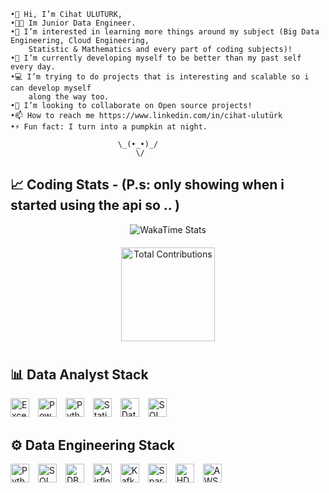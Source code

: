     •👋 Hi, I’m Cihat ULUTURK,
    •🧑‍💼 Im Junior Data Engineer.
    •👀 I’m interested in learning more things around my subject (Big Data Engineering, Cloud Engineering, 
        Statistic & Mathematics and every part of coding subjects)!
    •🌱 I’m currently developing myself to be better than my past self every day.
    •💻 I’m trying to do projects that is interesting and scalable so i can develop myself 
        along the way too.
    •💞️ I’m looking to collaborate on Open source projects!
    •📫 How to reach me https://www.linkedin.com/in/cihat-ulutürk
    •⚡ Fun fact: I turn into a pumpkin at night.
                                        
                            \_(•_•)_/
                                \/

## 📈 Coding Stats - (P.s: only showing when i started using the api so .. )
<div align="center">
  <img src="https://github-readme-stats.vercel.app/api/wakatime?username=waltzofflowers&layout=compact&range=all_time&theme=dark&hide_progress=true&hide_title=true&custom_title=My%20WakaTime%20Stats" alt="WakaTime Stats" />
</div>

<div align="center" style="margin-top: 20px;">
  <img src="https://github-readme-stats.vercel.app/api?username=waltzofflowers&count_private=true&show_icons=true&hide=prs&theme=dark" alt="Total Contributions" height="150" />
</div>

#
           
## 📊 Data Analyst Stack
<span style="padding-right: 10px;">
  <img src="https://img.shields.io/badge/Excel-217346?style=flat-square&logo=microsoft-excel&logoColor=white" alt="Excel" height="30"/>
</span>
<span style="padding-right: 10px;">
  <img src="https://img.shields.io/badge/Power_BI-F2C811?style=flat-square&logo=power-bi&logoColor=black" alt="Power BI" height="30"/>
</span>
<span style="padding-right: 10px;">
  <img src="https://img.shields.io/badge/Python-3776AB?style=flat-square&logo=python&logoColor=white" alt="Python" height="30"/>
</span>
<span style="padding-right: 10px;">
  <img src="https://img.shields.io/badge/Statistics-4CAF50?style=flat-square&logo=google-analytics&logoColor=white" alt="Statistics" height="30"/>
</span>
<span style="padding-right: 10px;">
  <img src="https://img.shields.io/badge/Data_Visualization-FF6F00?style=flat-square&logo=tableau&logoColor=white" alt="Data Visualization" height="30"/>
</span>
<span style="padding-right: 10px;">
  <img src="https://img.shields.io/badge/SQL_Server-CC2927?style=flat-square&logo=microsoft-sql-server&logoColor=white" alt="SQL Server" height="30"/>
</span>

## ⚙️ Data Engineering Stack
<span style="padding-right: 10px;">
  <img src="https://img.shields.io/badge/Python-3776AB?style=flat-square&logo=python&logoColor=white" alt="Python" height="30"/>
</span>
<span style="padding-right: 10px;">
  <img src="https://img.shields.io/badge/SQL_Server-CC2927?style=flat-square&logo=microsoft-sql-server&logoColor=white" alt="SQL Server" height="30"/>
</span>
<span style="padding-right: 10px;">
  <img src="https://img.shields.io/badge/DBMS-3E4A89?style=flat-square&logo=databricks&logoColor=white" alt="DBMS" height="30"/>
</span>
<span style="padding-right: 10px;">
  <img src="https://img.shields.io/badge/Airflow-0171C5?style=flat-square&logo=apache-airflow&logoColor=white" alt="Airflow" height="30"/>
</span>
<span style="padding-right: 10px;">
  <img src="https://img.shields.io/badge/Kafka-231F20?style=flat-square&logo=apache-kafka&logoColor=white" alt="Kafka" height="30"/>
</span>
<span style="padding-right: 10px;">
  <img src="https://img.shields.io/badge/Spark-E25A1C?style=flat-square&logo=apache-spark&logoColor=white" alt="Spark" height="30"/>
</span>
<span style="padding-right: 10px;">
  <img src="https://img.shields.io/badge/HDFS-4E4D1D?style=flat-square&logo=apache-hadoop&logoColor=white" alt="HDFS" height="30"/>
</span>
<span style="padding-right: 10px;">
  <img src="https://img.shields.io/badge/AWS-232F3E?style=flat-square&logo=amazon&logoColor=white" alt="AWS" height="30"/>
</span>
